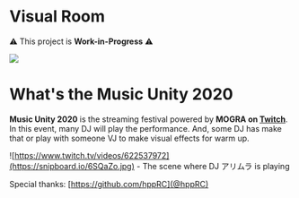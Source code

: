 # Visual Room

:warning: This project is **Work-in-Progress** :warning:

![](https://snipboard.io/NqWG0L.jpg)

# What's the Music Unity 2020

**Music Unity 2020** is the streaming festival powered by **MOGRA on [Twitch](https://www.twitch.tv/mogra)**. In this event, many DJ will play the performance. And, some DJ has make that or play with someone VJ to make visual effects for warm up.

![https://www.twitch.tv/videos/622537972](https://snipboard.io/6SQaZo.jpg)
\- The scene where DJ アリムラ is playing

Special thanks: [https://github.com/hppRC](@hppRC)
